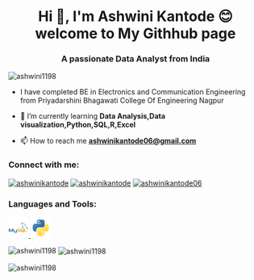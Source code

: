<h1 align="center">Hi 👋, I'm Ashwini Kantode 😊 welcome to My Githhub page</h1>
<h3 align="center">A passionate Data Analyst from India</h3>

<p align="left"> <img src="https://komarev.com/ghpvc/?username=ashwini1198&label=Profile%20views&color=0e75b6&style=flat" alt="ashwini1198" /> </p>

- I have completed BE in Electronics and Communication Engineering from Priyadarshini Bhagawati College Of Engineering Nagpur

- 🌱 I’m currently learning **Data Analysis,Data visualization,Python,SQL,R,Excel**

- 📫 How to reach me **ashwinikantode06@gmail.com**

<h3 align="left">Connect with me:</h3>
<p align="left">
<a href="https://linkedin.com/in/ashwinikantode" target="blank"><img align="center" src="https://raw.githubusercontent.com/rahuldkjain/github-profile-readme-generator/master/src/images/icons/Social/linked-in-alt.svg" alt="ashwinikantode" height="30" width="40" /></a>
<a href="https://kaggle.com/ashwinikantode" target="blank"><img align="center" src="https://raw.githubusercontent.com/rahuldkjain/github-profile-readme-generator/master/src/images/icons/Social/kaggle.svg" alt="ashwinikantode" height="30" width="40" /></a>
<a href="https://www.hackerrank.com/ashwinikantode06" target="blank"><img align="center" src="https://raw.githubusercontent.com/rahuldkjain/github-profile-readme-generator/master/src/images/icons/Social/hackerrank.svg" alt="ashwinikantode06" height="30" width="40" /></a>
</p>

<h3 align="left">Languages and Tools:</h3>
<p align="left"> <a href="https://www.mysql.com/" target="_blank" rel="noreferrer"> <img src="https://raw.githubusercontent.com/devicons/devicon/master/icons/mysql/mysql-original-wordmark.svg" alt="mysql" width="40" height="40"/> </a> <a href="https://www.python.org" target="_blank" rel="noreferrer"> <img src="https://raw.githubusercontent.com/devicons/devicon/master/icons/python/python-original.svg" alt="python" width="40" height="40"/> </a> </p>

<p><img align="left" src="https://github-readme-stats.vercel.app/api/top-langs?username=ashwini1198&show_icons=true&locale=en&layout=compact" alt="ashwini1198" /></p>

<p>&nbsp;<img align="center" src="https://github-readme-stats.vercel.app/api?username=ashwini1198&show_icons=true&locale=en" alt="ashwini1198" /></p>

<p><img align="center" src="https://github-readme-streak-stats.herokuapp.com/?user=ashwini1198&" alt="ashwini1198" /></p>
